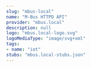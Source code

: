 ```yaml
---
slug: "mbus-local"
name: "M-Bus HTTPD API"
provider: "mbus.local"
description: null
logo: "mbus.local-logo.svg"
logoMediaType: "image/svg+xml"
tags:
- name: "iot"
stubs: "mbus.local-stubs.json"
---
```

